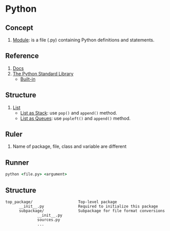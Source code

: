 # Python
## Concept
1. [Module](https://docs.python.org/3/tutorial/modules.html): is a file (.py) containing Python definitions and statements.
## Reference
1. [Docs](https://docs.python.org/3/tutorial/index.html)
2. [The Python Standard Library](https://docs.python.org/3/library/index.html)
    - [Built-in](https://docs.python.org/3/library/functions.html)
    
## Structure
1. [List](https://docs.python.org/3/tutorial/datastructures.html#more-on-lists)
    - [List as Stack](https://docs.python.org/3/tutorial/datastructures.html#more-on-lists): use `pop()` and `append()` method.
    - [List as Queues](https://docs.python.org/3/tutorial/datastructures.html#using-lists-as-queues): use `popleft()` and `append()` method.
## Ruler
1. Name of package, file, class and variable are different

## Runner
 ```cmd
 python <file.py> <argument>
 ```
 
## Structure
```
top_package/                    Top-level package
      __init__.py               Required to initialize this package
      subpackage/               Subpackage for file format conversions
              __init__.py
              sources.py
              ...
```